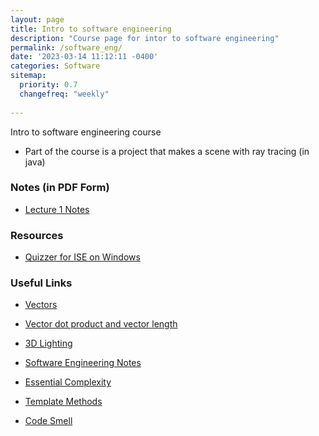 ```yaml
---
layout: page
title: Intro to software engineering
description: "Course page for intor to software engineering"
permalink: /software_eng/
date: '2023-03-14 11:12:11 -0400'
categories: Software
sitemap:
  priority: 0.7
  changefreq: "weekly"
  
---
```

Intro to software engineering course

- Part of the course is a project that makes a scene with ray tracing (in java)

### Notes (in PDF Form)

* [Lecture 1 Notes](/static/software-notes/Lesson1.pdf)

### Resources

* [Quizzer for ISE on Windows](https://github.com/edenpro2/ISE-Quizzer)

### Useful Links 

* [Vectors](https://www.khanacademy.org/math/algebra-home/alg-vectors)

* [Vector dot product and vector length](https://www.khanacademy.org/math/linear-algebra/vectors-and-spaces/dot-cross-products/v/vector-dot-product-and-vector-length)

* [3D Lighting](https://docs.unity3d.com/540/Documentation/Manual/Lighting.html)

* [Software Engineering Notes](https://cs.ccsu.edu/~stan/classes/CS410/Notes16/01-WhatIsSE.html)

* [Essential Complexity](https://www.infoq.com/presentations/complexity-distributed-behavior/)

* [Template Methods](https://refactoring.guru/design-patterns/template-method)

* [Code Smell](https://www.alpharithms.com/code-smell-492316/)

